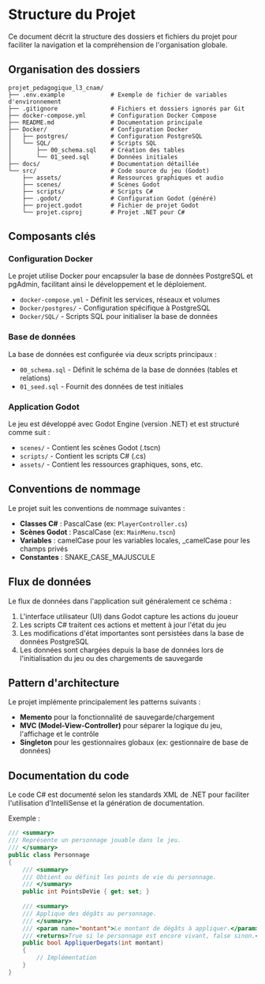 # Structure du Projet

Ce document décrit la structure des dossiers et fichiers du projet pour faciliter la navigation et la compréhension de l'organisation globale.

## Organisation des dossiers

```
projet_pedagogique_l3_cnam/
├── .env.example             # Exemple de fichier de variables d'environnement
├── .gitignore               # Fichiers et dossiers ignorés par Git
├── docker-compose.yml       # Configuration Docker Compose
├── README.md                # Documentation principale
├── Docker/                  # Configuration Docker
│   ├── postgres/            # Configuration PostgreSQL
│   └── SQL/                 # Scripts SQL
│       ├── 00_schema.sql    # Création des tables
│       └── 01_seed.sql      # Données initiales
├── docs/                    # Documentation détaillée
└── src/                     # Code source du jeu (Godot)
    ├── assets/              # Ressources graphiques et audio
    ├── scenes/              # Scènes Godot
    ├── scripts/             # Scripts C#
    ├── .godot/              # Configuration Godot (généré)
    ├── project.godot        # Fichier de projet Godot
    └── projet.csproj        # Projet .NET pour C#
```

## Composants clés

### Configuration Docker

Le projet utilise Docker pour encapsuler la base de données PostgreSQL et pgAdmin, facilitant ainsi le développement et le déploiement.

- `docker-compose.yml` - Définit les services, réseaux et volumes
- `Docker/postgres/` - Configuration spécifique à PostgreSQL
- `Docker/SQL/` - Scripts SQL pour initialiser la base de données

### Base de données

La base de données est configurée via deux scripts principaux :

- `00_schema.sql` - Définit le schéma de la base de données (tables et relations)
- `01_seed.sql` - Fournit des données de test initiales

### Application Godot

Le jeu est développé avec Godot Engine (version .NET) et est structuré comme suit :

- `scenes/` - Contient les scènes Godot (.tscn)
- `scripts/` - Contient les scripts C# (.cs)
- `assets/` - Contient les ressources graphiques, sons, etc.

## Conventions de nommage

Le projet suit les conventions de nommage suivantes :

- **Classes C#** : PascalCase (ex: `PlayerController.cs`)
- **Scènes Godot** : PascalCase (ex: `MainMenu.tscn`)
- **Variables** : camelCase pour les variables locales, _camelCase pour les champs privés
- **Constantes** : SNAKE_CASE_MAJUSCULE

## Flux de données

Le flux de données dans l'application suit généralement ce schéma :

1. L'interface utilisateur (UI) dans Godot capture les actions du joueur
2. Les scripts C# traitent ces actions et mettent à jour l'état du jeu
3. Les modifications d'état importantes sont persistées dans la base de données PostgreSQL
4. Les données sont chargées depuis la base de données lors de l'initialisation du jeu ou des chargements de sauvegarde

## Pattern d'architecture

Le projet implémente principalement les patterns suivants :

- **Memento** pour la fonctionnalité de sauvegarde/chargement
- **MVC (Model-View-Controller)** pour séparer la logique du jeu, l'affichage et le contrôle
- **Singleton** pour les gestionnaires globaux (ex: gestionnaire de base de données)

## Documentation du code

Le code C# est documenté selon les standards XML de .NET pour faciliter l'utilisation d'IntelliSense et la génération de documentation.

Exemple :
```csharp
/// <summary>
/// Représente un personnage jouable dans le jeu.
/// </summary>
public class Personnage
{
    /// <summary>
    /// Obtient ou définit les points de vie du personnage.
    /// </summary>
    public int PointsDeVie { get; set; }
    
    /// <summary>
    /// Applique des dégâts au personnage.
    /// </summary>
    /// <param name="montant">Le montant de dégâts à appliquer.</param>
    /// <returns>True si le personnage est encore vivant, false sinon.</returns>
    public bool AppliquerDegats(int montant)
    {
        // Implémentation
    }
}
``` 